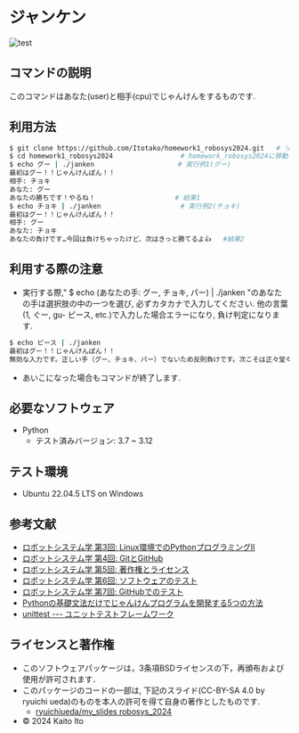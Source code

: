 # ジャンケン

![test](https://github.com/Itotako/homework1_robosys2024/actions/workflows/test.yml/badge.svg)

## コマンドの説明
このコマンドはあなた(user)と相手(cpu)でじゃんけんをするものです.

## 利用方法

```bash
$ git clone https://github.com/Itotako/homework1_robosys2024.git   # リポジトリをクローン
$ cd homework1_robosys2024                 # homework_robosys2024に移動
$ echo グー | ./janken                     # 実行例1(グー)
最初はグー！！じゃんけんぽん！！
相手: チョキ
あなた: グー
あなたの勝ちです！やるね！                    # 結果1
$ echo チョキ | ./janken                    # 実行例2(チョキ)
最初はグー！！じゃんけんぽん！！
相手: グー
あなた: チョキ
あなたの負けです…今回は負けちゃったけど、次はきっと勝てるよ👍   #結果2
```
## 利用する際の注意
- 実行する際," $ echo (あなたの手: グー, チョキ, パー) | ./janken "のあなたの手は選択肢の中の一つを選び, 必ずカタカナで入力してください. 他の言葉(1, ぐー, gu- ピース, etc.)で入力した場合エラーになり, 負け判定になります.
```bash
$ echo ピース | ./janken
最初はグー！！じゃんけんぽん！！
無効な入力です。正しい手（グー、チョキ、パー）でないため反則負けです。次こそは正々堂々と勝負しようじゃないか！
```
- あいこになった場合もコマンドが終了します.

## 必要なソフトウェア
- Python
  - テスト済みバージョン: 3.7 ~ 3.12

## テスト環境
- Ubuntu 22.04.5 LTS on Windows

## 参考文献
* [ロボットシステム学 第3回: Linux環境でのPythonプログラミングⅡ](https://ryuichiueda.github.io/slides_marp/robosys2024/lesson3.html)
* [ロボットシステム学 第4回: GitとGitHub](https://ryuichiueda.github.io/slides_marp/robosys2024/lesson4.html)
* [ロボットシステム学 第5回: 著作権とライセンス](https://ryuichiueda.github.io/slides_marp/robosys2024/lesson5.html)
* [ロボットシステム学 第6回: ソフトウェアのテスト](https://ryuichiueda.github.io/slides_marp/robosys2024/lesson6.html)
* [ロボットシステム学 第7回: GitHubでのテスト](https://ryuichiueda.github.io/slides_marp/robosys2024/lesson7.html)
* [Pythonの基礎文法だけでじゃんけんプログラムを開発する5つの方法](https://jp-seemore.com/iot/python/29219/)
* [unittest --- ユニットテストフレームワーク](https://docs.python.org/ja/3/library/unittest.html)

## ライセンスと著作権
- このソフトウェアパッケージは，3条項BSDライセンスの下，再頒布および使用が許可されます．
- このパッケージのコードの一部は, 下記のスライド(CC-BY-SA 4.0 by ryuichi ueda)のものを本人の許可を得て自身の著作としたものです. 
  - [ryuichiueda/my_slides robosys_2024](http://github.com/ryuichiueda/slides_marp/tree/master/robosys2024) 
- © 2024 Kaito Ito
